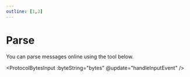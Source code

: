 ```yaml
---
outline: [1,3]
---
```


<script setup>
import ProtocolBytesInput from '../../components/ProtocolBytesInput.vue';
import { ref, watch } from 'vue';

const urlParams = new URLSearchParams(window.location.search);
const bytes = ref(urlParams.get('bytes') || '');

const updateUrl = (newBytes) => {
    const sanitizedBytes = newBytes.replace(/ {2,}/g, ' ');
    const url = new URL(window.location);
    url.searchParams.set('bytes', sanitizedBytes);
    window.history.replaceState({}, '', url);
};

const handleInputEvent = (event) => {
    if (event.target && event.target.value) {
        const newBytes = event.target.value.trim();
        bytes.value = newBytes;
        updateUrl(newBytes);
    }
};

watch(bytes, (newBytes) => {
    updateUrl(newBytes);
});
</script>

# Parse

You can parse messages online using the tool below.

<ProtocolBytesInput :byteString="bytes" @update="handleInputEvent" />
